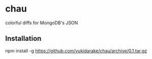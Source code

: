 # chau
colorful diffs for MongoDB's JSON

## Installation
npm install -g https://github.com/yukidarake/chau/archive/0.1.tar.gz
